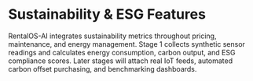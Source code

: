 # Sustainability & ESG Features

RentalOS-AI integrates sustainability metrics throughout pricing, maintenance, and energy management. Stage 1
collects synthetic sensor readings and calculates energy consumption, carbon output, and ESG compliance scores.
Later stages will attach real IoT feeds, automated carbon offset purchasing, and benchmarking dashboards.
